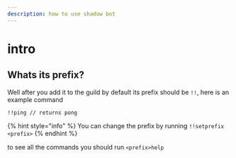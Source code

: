 ```yaml
---
description: how to use shadow bot
---
```


# intro

## Whats its prefix?

Well after you add it to the guild by default its prefix should be `!!`, here is an example command

```
!!ping // returns pong
```

{% hint style="info" %}
You can change the prefix by running `!!setprefix <prefix>`
{% endhint %}

to see all the commands you should run `<prefix>help`

